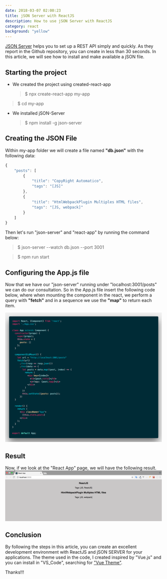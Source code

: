 ```yaml
---
date: 2018-03-07 02:00:23
title: jSON Server with ReactJS
description: How to use jSON Server with ReactJS
category: react
background: "yellow"
---
```


<a class="link" href="https://github.com/typicode/json-server" target="_blank">JSON Server</a> helps you to set up a REST API simply and quickly. As they report in the Github repository, you can create in less than 30 seconds. In this article, we will see how to install and make available a jSON file.</p>

## Starting the project

- We created the project using created-react-app</li>
  > $ npx create-react-app my-app</p>
> $ cd my-app</p>

- We installed jSON-Server</li>
  > \$ npm install -g json-server</p>

## Creating the JSON File

Within my-app folder we will create a file named **"db.json"** with the following data:

```js
{
    "posts": [
        {
            "title": "CopyRight Automatico",
            "tags": "[JS]"
        },
        {
            "title": "HtmlWebpackPlugin Multiples HTML files",
            "tags": "[JS, webpack]"
        }
    ]
}
```

Then let's run "json-server" and "react-app" by running the command below:
>$ json-server --watch db.json --port 3001</p>

>$ npm run start</p>

## Configuring the App.js file

Now that we have our "json-server" running under "localhost:3001/posts" we can do our consultation. So in the App.js file insert the following code below, where when mounting the component in the react, we perform a query with **"fetch"** and in a sequence we use the **"map"** to return each item.

<img src="../static/assets/img/screenShot-json-server.png" alt="screen-Shot App.js"/>

## Result
Now, if we look at the "React App" page, we will have the following result.
<img src="../static/assets/img/ScreenShot-json-server-1.png" alt="screen-Shot Result"/>

## Conclusion

By following the steps in this article, you can create an excellent development environment with ReactJS and jSON SERVER for your applications.
The theme used in the code, I created inspired by "Vue.js" and you can install in "VS_Code", searching for <a class="link" href="https://mariorodeghiero.com/vue-theme/" target="_blank">"Vue Theme"</a>.

Thanks!!!